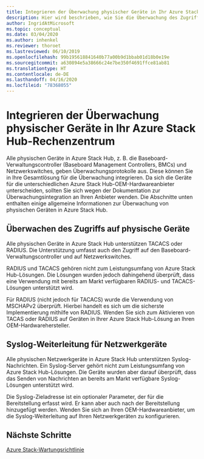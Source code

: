 ```yaml
---
title: Integrieren der Überwachung physischer Geräte in Ihr Azure Stack Hub-Rechenzentrum
description: Hier wird beschrieben, wie Sie die Überwachung des Zugriffs auf physische Geräte in Ihr Azure Stack Hub-Rechenzentrum integrieren.
author: IngridAtMicrosoft
ms.topic: conceptual
ms.date: 03/04/2020
ms.author: inhenkel
ms.reviewer: thoroet
ms.lastreviewed: 06/10/2019
ms.openlocfilehash: 99b195618841640b77a00b9d1bbab01d18b0e19e
ms.sourcegitcommit: a630894e5a38666c24e7be350f4691ffce81ab81
ms.translationtype: HT
ms.contentlocale: de-DE
ms.lasthandoff: 04/16/2020
ms.locfileid: "78368055"
---
```

# <a name="integrate-physical-device-auditing-with-your-azure-stack-hub-datacenter"></a>Integrieren der Überwachung physischer Geräte in Ihr Azure Stack Hub-Rechenzentrum

Alle physischen Geräte in Azure Stack Hub, z. B. die Baseboard-Verwaltungscontroller (Baseboard Management Controllers, BMCs) und Netzwerkswitches, geben Überwachungsprotokolle aus. Diese können Sie in Ihre Gesamtlösung für die Überwachung integrieren. Da sich die Geräte für die unterschiedlichen Azure Stack Hub-OEM-Hardwareanbieter unterscheiden, sollten Sie sich wegen der Dokumentation zur Überwachungsintegration an Ihren Anbieter wenden. Die Abschnitte unten enthalten einige allgemeine Informationen zur Überwachung von physischen Geräten in Azure Stack Hub.  

## <a name="physical-device-access-auditing"></a>Überwachen des Zugriffs auf physische Geräte

Alle physischen Geräte in Azure Stack Hub unterstützen TACACS oder RADIUS. Die Unterstützung umfasst auch den Zugriff auf den Baseboard-Verwaltungscontroller und auf Netzwerkswitches.

RADIUS und TACACS gehören nicht zum Leistungsumfang von Azure Stack Hub-Lösungen. Die Lösungen wurden jedoch dahingehend überprüft, dass eine Verwendung mit bereits am Markt verfügbaren RADIUS- und TACACS-Lösungen unterstützt wird.

Für RADIUS (nicht jedoch für TACACS) wurde die Verwendung von MSCHAPv2 überprüft. Hierbei handelt es sich um die sicherste Implementierung mithilfe von RADIUS. Wenden Sie sich zum Aktivieren von TACAS oder RADIUS auf Geräten in Ihrer Azure Stack Hub-Lösung an Ihren OEM-Hardwarehersteller.

## <a name="syslog-forwarding-for-network-devices"></a>Syslog-Weiterleitung für Netzwerkgeräte

Alle physischen Netzwerkgeräte in Azure Stack Hub unterstützen Syslog-Nachrichten. Ein Syslog-Server gehört nicht zum Leistungsumfang von Azure Stack Hub-Lösungen. Die Geräte wurden aber darauf überprüft, dass das Senden von Nachrichten an bereits am Markt verfügbare Syslog-Lösungen unterstützt wird.

Die Syslog-Zieladresse ist ein optionaler Parameter, der für die Bereitstellung erfasst wird. Er kann aber auch nach der Bereitstellung hinzugefügt werden. Wenden Sie sich an Ihren OEM-Hardwareanbieter, um die Syslog-Weiterleitung auf Ihren Netzwerkgeräten zu konfigurieren.

## <a name="next-steps"></a>Nächste Schritte

[Azure Stack-Wartungsrichtlinie](azure-stack-servicing-policy.md)
